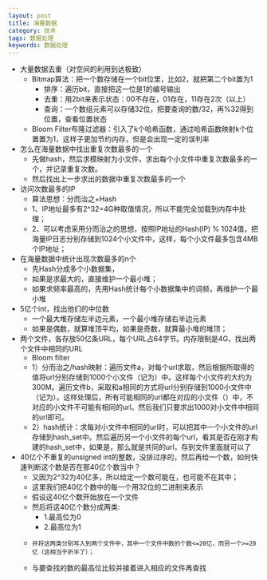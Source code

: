 ```yaml
---
layout: post
title: 海量数据
category: 技术
tags: 数据处理
keywords: 数据处理
---
```

* 大量数据去重（对空间的利用到达极致）
    * Bitmap算法：把一个数存储在一个bit位里，比如2，就把第二个bit置为1
        * 排序：遍历bit，直接把这一位是1的编号输出
        * 去重：用2bit来表示状态：00不存在，01存在，11存在2次（以上）
        * 查询：一个数组元素可以存储32位，把要查询的数/32，再%32得到位置，查看位置状态
    * Bloom Filter布隆过滤器：引入了k个哈希函数，通过哈希函数映射k个位置置为1，这样子更加节约内存，但是会出现一定的误判率
* 怎么在海量数据中找出重复次数最多的一个
    * 先做hash，然后求模映射为小文件，求出每个小文件中重复次数最多的一个，并记录重复次数。
    * 然后找出上一步求出的数据中重复次数最多的一个
* 访问次数最多的IP
    * 算法思想：分而治之+Hash
    * 1、IP地址最多有2^32=4G种取值情况，所以不能完全加载到内存中处理；
    * 2、可以考虑采用分而治之的思想，按照IP地址的Hash(IP) % 1024值，把海量IP日志分别存储到1024个小文件中，这样，每个小文件最多包含4MB个IP地址；
* 在海量数据中统计出现次数最多的n个
    * 先Hash分成多个小数据集，
    * 如果是求最大的，直接维护一个最小堆；
    * 如果求频率最高的，先用Hash统计每个小数据集中的词频，再维护一个最小堆
* 5亿个int，找出他们的中位数
    * 一个最大堆存储左半边元素，一个最小堆存储右半边元素
    * 如果是偶数，就算堆顶平均，如果是奇数，就算最小堆的堆顶；
* 两个文件，各存放50亿条URL，每个URL占64字节。内存限制是4G，找出两个文件中相同的URL
    * Bloom filter
    * 1）分而治之/hash映射：遍历文件a，对每个url求取，然后根据所取得的值将url分别存储到1000个小文件（记为）中。这样每个小文件的大约为300M。遍历文件b，采取和a相同的方式将url分别存储到1000小文件中（记为）。这样处理后，所有可能相同的url都在对应的小文件（）中，不对应的小文件不可能有相同的url。然后我们只要求出1000对小文件中相同的url即可。
    * 2）hash统计：求每对小文件中相同的url时，可以把其中一个小文件的url存储到hash_set中。然后遍历另一个小文件的每个url，看其是否在刚才构建的hash_set中，如果是，那么就是共同的url，存到文件里面就可以了
* 40亿个不重复的unsigned int的整数，没排过序的，然后再给一个数，如何快速判断这个数是否在那40亿个数当中？
    * 又因为2^32为40亿多，所以给定一个数可能在，也可能不在其中；
    * 这里我们把40亿个数中的每一个用32位的二进制来表示
    * 假设这40亿个数开始放在一个文件  
    * 然后将这40亿个数分成两类:
        * 1.最高位为0
        * 2.最高位为1
    *     并将这两类分别写入到两个文件中，其中一个文件中数的个数<=20亿，而另一个>=20亿（这相当于折半了）；
    * 与要查找的数的最高位比较并接着进入相应的文件再查找